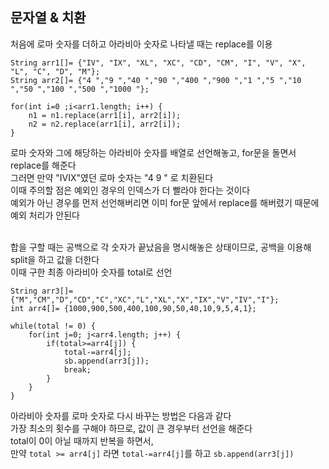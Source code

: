 ## 문자열 & 치환

처음에 로마 숫자를 더하고 아라비아 숫자로 나타낼 때는 replace를 이용</br>

```
String arr1[]= {"IV", "IX", "XL", "XC", "CD", "CM", "I", "V", "X", "L", "C", "D", "M"};
String arr2[]= {"4 ","9 ","40 ","90 ","400 ","900 ","1 ","5 ","10 ","50 ","100 ","500 ","1000 "};

for(int i=0 ;i<arr1.length; i++) {
	n1 = n1.replace(arr1[i], arr2[i]);
	n2 = n2.replace(arr1[i], arr2[i]);
}
```

로마 숫자와 그에 해당하는 아라비아 숫자를 배열로 선언해놓고, for문을 돌면서 replace를 해준다</br>
그러면 만약 "IVIX"였던 로마 숫자는 "4 9 " 로 치환된다</br>
이때 주의할 점은 예외인 경우의 인덱스가 더 빨라야 한다는 것이다</br>
예외가 아닌 경우를 먼저 선언해버리면 이미 for문 앞에서 replace를 해버렸기 때문에 예외 처리가 안된다</br></br>

합을 구할 때는 공백으로 각 숫자가 끝났음을 명시해놓은 상태이므로, 공백을 이용해 split을 하고 값을 더한다</br>
이때 구한 최종 아라비아 숫자를 total로 선언

```
String arr3[]= {"M","CM","D","CD","C","XC","L","XL","X","IX","V","IV","I"};
int arr4[]= {1000,900,500,400,100,90,50,40,10,9,5,4,1};

while(total != 0) {
	for(int j=0; j<arr4.length; j++) {
		if(total>=arr4[j]) {
			total-=arr4[j];
			sb.append(arr3[j]);
			break;
		} 
	}
}
```

아라비아 숫자를 로마 숫자로 다시 바꾸는 방법은 다음과 같다</br>
가장 최소의 횟수를 구해야 하므로, 값이 큰 경우부터 선언을 해준다</br>
total이 0이 아닐 때까지 반복을 하면서,</br>
만약 `total >= arr4[j]` 라면 `total-=arr4[j]`를 하고 `sb.append(arr3[j])`
